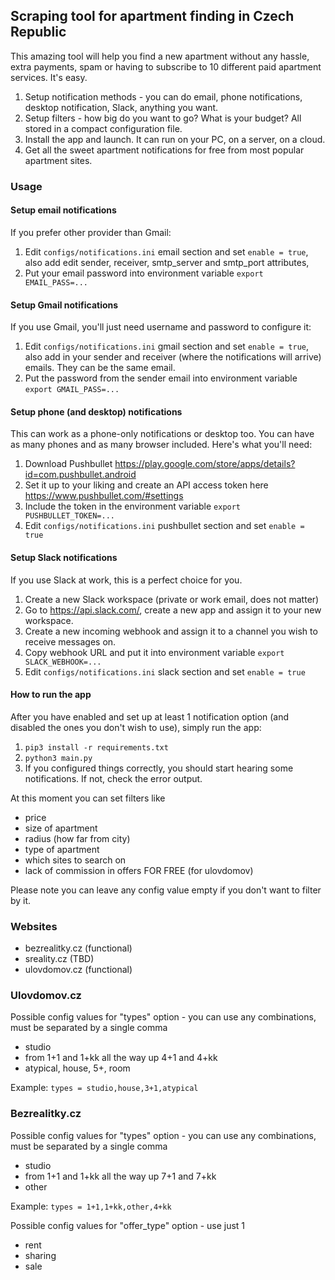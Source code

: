 ## Scraping tool for apartment finding in Czech Republic

This amazing tool will help you find a new apartment without any hassle,
extra payments, spam or having to subscribe to 10 different paid apartment services.
It's easy.
1. Setup notification methods - you can do email, phone notifications, desktop notification,
Slack, anything you want.
2. Setup filters - how big do you want to go? What is your budget? All stored in a compact configuration file.
3. Install the app and launch. It can run on your PC, on a server, on a cloud.
4. Get all the sweet apartment notifications for free from most popular apartment sites.

### Usage
#### Setup email notifications
If you prefer other provider than Gmail:
1. Edit ``configs/notifications.ini`` email section and set ``enable = true``, also
add edit sender, receiver, smtp_server and smtp_port attributes,
2. Put your email password into environment variable ``export EMAIL_PASS=...``

#### Setup Gmail notifications
If you use Gmail, you'll just need username and password to configure it:
1. Edit ``configs/notifications.ini`` gmail section and set ``enable = true``, also
add in your sender and receiver (where the notifications will arrive) emails. They can be the same email.
3. Put the password from the sender email into environment variable ``export GMAIL_PASS=...``

#### Setup phone (and desktop) notifications
This can work as a phone-only notifications or desktop too. You can have as many
phones and as many browser included. Here's what you'll need:
1. Download Pushbullet https://play.google.com/store/apps/details?id=com.pushbullet.android
2. Set it up to your liking and create an API access token here https://www.pushbullet.com/#settings
3. Include the token in the environment variable ``export PUSHBULLET_TOKEN=...``
4. Edit ``configs/notifications.ini`` pushbullet section and set ``enable = true``

#### Setup Slack notifications
If you use Slack at work, this is a perfect choice for you.
1. Create a new Slack workspace (private or work email, does not matter)
2. Go to https://api.slack.com/, create a new app and assign it to your
new workspace.
3. Create a new incoming webhook and assign it to a channel you wish to receive
messages on.
4. Copy webhook URL and put it into environment variable ``export SLACK_WEBHOOK=...``
5. Edit ``configs/notifications.ini`` slack section and set ``enable = true``

#### How to run the app
After you have enabled and set up at least 1 notification option (and disabled
the ones you don't wish to use), simply run the app:
1. ``pip3 install -r requirements.txt``
2. ``python3 main.py``
3. If you configured things correctly, you should start hearing some notifications.
If not, check the error output.

At this moment you can set filters like 
* price
* size of apartment
* radius (how far from city)
* type of apartment
* which sites to search on 
* lack of commission in offers FOR FREE (for ulovdomov)

Please note you can leave any config value empty if you 
don't want to filter by it. 

### Websites
* bezrealitky.cz (functional)
* sreality.cz (TBD)
* ulovdomov.cz (functional)

### Ulovdomov.cz
Possible config values for "types" option - you can use any combinations,
must be separated by a single comma
* studio
* from 1+1 and 1+kk all the way up 4+1 and 4+kk
* atypical, house, 5+, room

Example: ``types = studio,house,3+1,atypical``

### Bezrealitky.cz
Possible config values for "types" option - you can use any combinations,
must be separated by a single comma
* studio
* from 1+1 and 1+kk all the way up 7+1 and 7+kk
* other

Example: ``types = 1+1,1+kk,other,4+kk``

Possible config values for "offer_type" option - use just 1
* rent
* sharing
* sale

